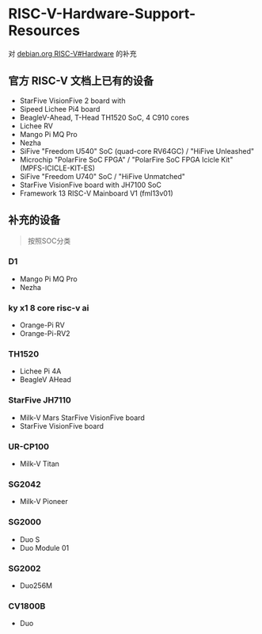 
# RISC-V-Hardware-Support-Resources

对 [debian.org RISC-V#Hardware](https://wiki.debian.org/RISC-V#Hardware) 的补充



## 官方 RISC-V 文档上已有的设备


* StarFive VisionFive 2 board with 
* Sipeed Lichee Pi4 board
* BeagleV-Ahead, T-Head TH1520 SoC, 4 C910 cores
* Lichee RV
* Mango Pi MQ Pro
* Nezha
* SiFive "Freedom U540" SoC (quad-core RV64GC) / "HiFive Unleashed"
* Microchip "PolarFire SoC FPGA" / "PolarFire SoC FPGA Icicle Kit" (MPFS-ICICLE-KIT-ES)
* SiFive "Freedom U740" SoC / "HiFive Unmatched"
* StarFive VisionFive board with JH7100 SoC
* Framework 13 RISC-V Mainboard V1 (fml13v01)

## 补充的设备

> 按照SOC分类


### D1

* Mango Pi MQ Pro
* Nezha


### ky x1 8 core risc-v ai

*  Orange-Pi RV
*  Orange-Pi-RV2



### TH1520

* Lichee Pi 4A
* BeagleV AHead

### StarFive JH7110

* Milk-V Mars StarFive VisionFive board
* StarFive VisionFive board 


###  UR-CP100

* Milk-V Titan


### SG2042 

* Milk-V Pioneer


### SG2000

* Duo S
* Duo Module 01

### SG2002

* Duo256M

### CV1800B

* Duo